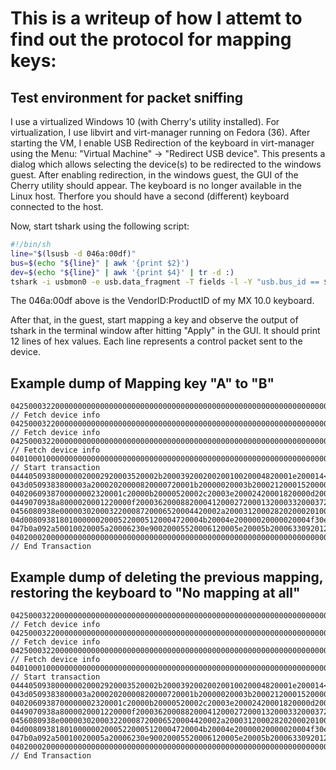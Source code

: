 # This is a writeup of how I attemt to find out the protocol for mapping keys:

## Test environment for packet sniffing

I use a virtualized Windows 10 (with Cherry's utility installed). For virtualization, I use libvirt and virt-manager running on Fedora (36).
After starting the VM, I enable USB Redirection of the keyboard in virt-manager using the Menu: "Virtual Machine" -> "Redirect USB device".
This presents a dialog which allows selecting the device(s) to be redirected to the windows guest. After enabling redirection, in the
windows guest, the GUI of the Cherry utility should appear. The keyboard is no longer available in the Linux host. Therfore you should
have a second (different) keyboard connected to the host.

Now, start tshark using the following script:
```bash
#!/bin/sh
line="$(lsusb -d 046a:00df)"
bus=$(echo "${line}" | awk '{print $2}')
dev=$(echo "${line}" | awk '{print $4}' | tr -d :)
tshark -i usbmon0 -e usb.data_fragment -T fields -l -Y "usb.bus_id == ${bus} and usb.device_address == ${dev} and usb.src == host and usb.data_fragment > 0"
```
The 046a:00df above is the VendorID:ProductID of my MX 10.0 keyboard.

After that, in the guest, start mapping a key and observe the output of tshark in the terminal window after hitting "Apply" in the GUI.
It should print 12 lines of hex values. Each line represents a control packet sent to the device.

## Example dump of Mapping key "A" to "B"

```
04250003220000000000000000000000000000000000000000000000000000000000000000000000000000000000000000000000000000000000000000000000 // Fetch device info
04250003220000000000000000000000000000000000000000000000000000000000000000000000000000000000000000000000000000000000000000000000 // Fetch device info
04250003220000000000000000000000000000000000000000000000000000000000000000000000000000000000000000000000000000000000000000000000 // Fetch device info
04010001000000000000000000000000000000000000000000000000000000000000000000000000000000000000000000000000000000000000000000000000 // Start transaction
044405093800000020002920003520002b20003920020020010020004820001e200014<b>200005</b>200064200800a0030020001f20001a20001620001d2004002000
043d0509383800003a20002020000820000720001b20000020003b20002120001520000920000620000020003c20002220001720000a20001920008b20003d20
0402060938700000002320001c20000b20000520002c20003e20002420001820000d20001120800020003f20002520000c20000e20001020008a200040200026
0449070938a8000020001220000f20003620008820004120002720001320003320003720400020004220002d20002f200034200038a0010020004320002e2000
0456080938e000003020003220008720006520004420002a20003120002820200020100020004520004920004c20008920000020005020004620004a20004d20
04d0080938180100000020005220005120004720004b20004e20000020000020004f30ea0020005320005f20005c20005920000030e20020005420006020005d
047b0a092a50010020005a20006230e90020005520006120005e20005b200063309201200056200057200085200058200000000030e20020005420006020005d
04020002000000000000000000000000000000000000000000000000000000000000000000000000000000000000000000000000000000000000000000000000 // End Transaction
```
## Example dump of deleting the previous mapping, restoring the keyboard to "No mapping at all"

```
04250003220000000000000000000000000000000000000000000000000000000000000000000000000000000000000000000000000000000000000000000000 // Fetch device info
04250003220000000000000000000000000000000000000000000000000000000000000000000000000000000000000000000000000000000000000000000000 // Fetch device info
04250003220000000000000000000000000000000000000000000000000000000000000000000000000000000000000000000000000000000000000000000000 // Fetch device info
04010001000000000000000000000000000000000000000000000000000000000000000000000000000000000000000000000000000000000000000000000000 // Start transaction
044405093800000020002920003520002b20003920020020010020004820001e200014<b>200004</b>200064200800a0030020001f20001a20001620001d2004002000
043d0509383800003a20002020000820000720001b20000020003b20002120001520000920000620000020003c20002220001720000a20001920008b20003d20
0402060938700000002320001c20000b20000520002c20003e20002420001820000d20001120800020003f20002520000c20000e20001020008a200040200026
0449070938a8000020001220000f20003620008820004120002720001320003320003720400020004220002d20002f200034200038a0010020004320002e2000
0456080938e000003020003220008720006520004420002a20003120002820200020100020004520004920004c20008920000020005020004620004a20004d20
04d0080938180100000020005220005120004720004b20004e20000020000020004f30ea0020005320005f20005c20005920000030e20020005420006020005d
047b0a092a50010020005a20006230e90020005520006120005e20005b200063309201200056200057200085200058200000000030e20020005420006020005d
04020002000000000000000000000000000000000000000000000000000000000000000000000000000000000000000000000000000000000000000000000000 // End Transaction
```
